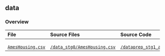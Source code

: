 ## data

### Overview

<table>

<thead>
<tr>
<th align="left">File</th>
<th align="left">Source Files</th>
<th align="left">Source Code</th>
</tr>
</thead>

<tbody>

<!-- AmesHousing.csv --> 
<tr>

<!-- * File -->
<td align="left">
<code><a target="_blank" rel="noopener noreferrer" href="https://github.com/j-honnacker/data-viz-Python/blob/master/data_stg1/AmesHousing.csv">
AmesHousing.csv
</a></code>
</td>

<!-- * Source Files -->
<td align="left">
<code><a target="_blank" rel="noopener noreferrer" href='https://github.com/j-honnacker/data-viz-Python/blob/master/data_stg0/AmesHousing.csv'>
/data_stg0/AmesHousing.csv
</a></code>
</td>

<!-- * Source Code -->
<td align="left">
<code><a target="_blank" rel="noopener noreferrer" href="https://github.com/j-honnacker/data-viz-Python/blob/master/dataprep_stg1_ames.ipynb">
/dataprep_stg1_ames.ipynb
</a></code>
</td>

</tr>

</tbody>

</table>
